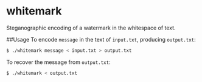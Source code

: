 # whitemark
Steganographic encoding of a watermark in the whitespace of text.

##Usage
To encode `message` in the text of `input.txt`, producing `output.txt`:
```bash
$ ./whitemark message < input.txt > output.txt
```

To recover the message from `output.txt`:
```bash
$ ./whitemark < output.txt
```
